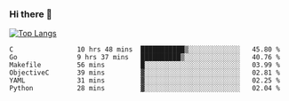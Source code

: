 ### Hi there 👋

<!--
**3Xpl0it3r/3Xpl0it3r** is a ✨ _special_ ✨ repository because its `README.md` (this file) appears on your GitHub profile.

Here are some ideas to get you started:

- 🔭 I’m currently working on ...
- 🌱 I’m currently learning ...
- 👯 I’m looking to collaborate on ...
- 🤔 I’m looking for help with ...
- 💬 Ask me about ...
- 📫 How to reach me: ...
- 😄 Pronouns: ...
- ⚡ Fun fact: ...
-->


[![Top Langs](https://github-readme-stats.vercel.app/api/top-langs/?username=3Xpl0it3r&layout=compact)](https://github.com/3Xpl0it3r/3Xpl0it3r)

<!--START_SECTION:waka-->

```text
C                10 hrs 48 mins  ███████████▒░░░░░░░░░░░░░   45.80 %
Go               9 hrs 37 mins   ██████████▒░░░░░░░░░░░░░░   40.76 %
Makefile         56 mins         █░░░░░░░░░░░░░░░░░░░░░░░░   03.99 %
ObjectiveC       39 mins         ▓░░░░░░░░░░░░░░░░░░░░░░░░   02.81 %
YAML             31 mins         ▓░░░░░░░░░░░░░░░░░░░░░░░░   02.25 %
Python           28 mins         ▓░░░░░░░░░░░░░░░░░░░░░░░░   02.04 %
```

<!--END_SECTION:waka-->

